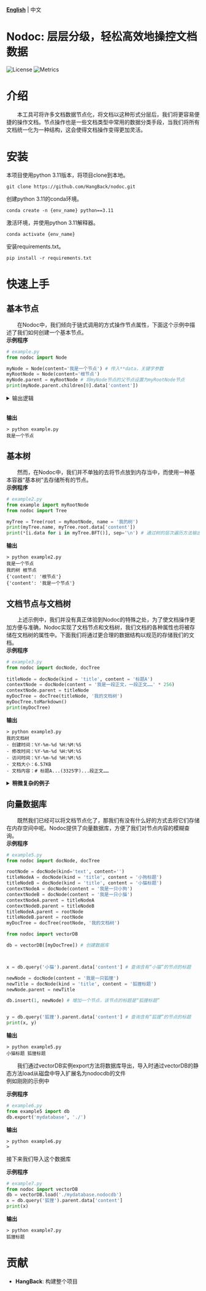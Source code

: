 [**English**](README.md) | 中文

Nodoc: 层层分级，轻松高效地操控文档数据
============
![License](https://img.shields.io/badge/license-MIT-blue.svg)
![Metrics](https://img.shields.io/badge/build-develop-yellow)

# 介绍

&emsp;&emsp;本工具可将许多文档数据节点化，将文档以这种形式分层后，我们将更容易便捷的操作文档。节点操作也是一些文档类型中常用的数据分类手段，当我们将所有文档统一化为一种结构，这会使得文档操作变得更加灵活。

# 安装
本项目使用python 3.11版本，将项目clone到本地。

`git clone https://github.com/HangBack/nodoc.git`

创建python 3.11的conda环境。


`conda create -n {env_name} python==3.11`

激活环境，并使用python 3.11解释器。

`conda activate {env_name}`<br>

安装requirements.txt。

`pip install -r requirements.txt`<br>

# 快速上手
## 基本节点
&emsp;&emsp;在Nodoc中，我们倾向于链式调用的方式操作节点属性，下面这个示例中描述了我们如何创建一个基本节点。<br>
**示例程序**

``` py
# example.py
from nodoc import Node

myNode = Node(content='我是一个节点') # 传入**data，关键字参数
myRootNode = Node(content='根节点')
myNode.parent = myRootNode # 将myNode节点的父节点设置为myRootNode节点
print(myNode.parent.children[0].data['content'])
```
<details>
    <summary style="cursor: pointer;">输出逻辑</summary>
&emsp;&emsp;myNode.parent 访问其父节点，即myRootNode<br>
&emsp;&emsp;myNode.parent.children[0] 访问myRootNode下的第一个子节点，由于myNode是唯一一个选择它作为父节点的节点，固然第一个子节点是myNode<br>
&emsp;&emsp;myNode.parent.chidlren[0].data 访问该节点的数据<br>
</details>
<br>

**输出**

``` console
> python example.py
我是一个节点
```
## 基本树
&emsp;&emsp;然而，在Nodoc中，我们并不单独的去将节点放到内存当中，而使用一种基本容器“基本树”去存储所有的节点。<br>
**示例程序**

``` py
# example2.py
from example import myRootNode
from nodoc import Tree

myTree = Tree(root = myRootNode, name = '我的树')
print(myTree.name, myTree.root.data['content'])
print(*[i.data for i in myTree.BFT()], sep='\n') # 通过树的层次遍历方法输出节点数据
```
**输出**

``` console
> python example2.py
我是一个节点
我的树 根节点
{'content': '根节点'}
{'content': '我是一个节点'}
```

## 文档节点与文档树
&emsp;&emsp;上述示例中，我们并没有真正体验到Nodoc的特殊之处，为了使文档操作更加方便与准确，Nodoc实现了文档节点和文档树，我们文档的各种属性也将被存储在文档树的属性中。下面我们将通过更合理的数据结构以规范的存储我们的文档。<br>
**示例程序**

``` py
# example3.py
from nodoc import docNode, docTree
    
titleNode = docNode(kind = 'title', content = '标题A')
contextNode = docNode(content = '我是一段正文，一段正文……' * 256)
contextNode.parent = titleNode
myDocTree = docTree(titleNode, '我的文档树')
myDocTree.toMarkdown()
print(myDocTree)
```

**输出**

``` console
> python example3.py
我的文档树
- 创建时间：%Y-%m-%d %H:%M:%S
- 修改时间：%Y-%m-%d %H:%M:%S
- 访问时间：%Y-%m-%d %H:%M:%S
- 文档大小：6.57KB
- 文档内容：# 标题A...(3325字)...段正文……
```
<details>
<summary style="cursor: pointer;"><strong>稍微复杂的例子</strong></summary>

**示例程序**

``` py
# example4.py
from nodoc import docNode, docTree

rootNode = docNode(kind='text', content='')
titleNodeA = docNode(kind = 'title', content = '标题A')
titleNodeB = docNode(kind = 'title', content = '标题B')
titleNodeAa = docNode(kind = 'title', content = '标题Aa')
contextNodeA = docNode(content = '我是一段正文，一段正文……' * 5)
contextNodeB = docNode(content = '我是一段正文，一段正文……' * 5)
titleNodeAa.parent = titleNodeA
contextNodeA.parent = titleNodeA
contextNodeB.parent = titleNodeB
titleNodeA.parent = rootNode
titleNodeB.parent = rootNode
myDocTree = docTree(rootNode, '我的文档树')
myDocTree.toMarkdown()
print(myDocTree.document, myDocTree)
```

**输出**

``` console
> python example4.py
# 标题A
## 标题Aa
我是一段正文，一段正文……我是一段正文，一段正文……我是一段正文，一段正文……我是一段正文，一段正文……我是一段正文，一段正文……
# 标题B
我是一段正文，一段正文……我是一段正文，一段正文……我是一段正文，一段正文……我是一段正文，一段正文……我是一段正文，一段正文……

我的文档树
- 创建时间：%Y-%m-%d %H:%M:%S
- 修改时间：%Y-%m-%d %H:%M:%S
- 访问时间：%Y-%m-%d %H:%M:%S
- 文档大小：364.00B
- 文档内容：# 标题...(143字)...段正文……
```

</details>

## 向量数据库
&emsp;&emsp;既然我们已经可以将文档节点化了，那我们有没有什么好的方式去将它们存储在内存空间中呢。Nodoc提供了向量数据库，方便了我们对节点内容的模糊查询。<br>
**示例程序**

``` py
# example5.py
from nodoc import docNode, docTree

rootNode = docNode(kind='text', content='')
titleNodeA = docNode(kind = 'title', content = '小狗标题')
titleNodeB = docNode(kind = 'title', content = '小猫标题')
contextNodeA = docNode(content = '我是一只小狗')
contextNodeB = docNode(content = '我是一只小猫')
contextNodeA.parent = titleNodeA
contextNodeB.parent = titleNodeB
titleNodeA.parent = rootNode
titleNodeB.parent = rootNode
myDocTree = docTree(rootNode, '我的文档树')

from nodoc import vectorDB

db = vectorDB([myDocTree]) # 创建数据库



x = db.query('小猫').parent.data['content'] # 查询含有“小猫”的节点的标题

newNode = docNode(content = '我是一只狐狸')
newTitle = docNode(kind = 'title', content = '狐狸标题')
newNode.parent = newTitle

db.insert(1, newNode) # 增加一个节点，该节点的标题是“狐狸标题”


y = db.query('狐狸').parent.data['content'] # 查询含有“狐狸”的节点的标题
print(x, y)
```

**输出**

``` console
> python example5.py
小猫标题 狐狸标题
```

&emsp;&emsp;我们通过vectorDB实例export方法将数据库导出，导入时通过vectorDB的静态方法load从磁盘中导入扩展名为nodocdb的文件<br>
例如刚刚的示例中

**示例程序**

```py
# example6.py
from example5 import db
db.export('mydatabase', './')

```

**输出**

``` console
> python example6.py
> 
```

接下来我们导入这个数据库

**示例程序**

```py
# example7.py
from nodoc import vectorDB
db = vectorDB.load('./mydatabase.nodocdb')
x = db.query('狐狸').parent.data['content']
print(x)

```

**输出**

``` console
> python example7.py
狐狸标题
```

# 贡献
- **HangBack**: 构建整个项目